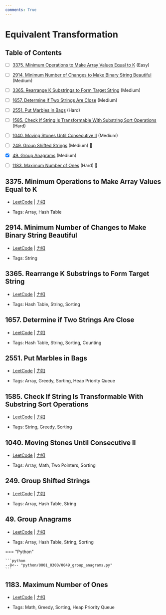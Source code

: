 ```yaml
---
comments: True
---
```


# Equivalent Transformation

## Table of Contents

- [ ] [3375. Minimum Operations to Make Array Values Equal to K](#3375-minimum-operations-to-make-array-values-equal-to-k) (Easy)
- [ ] [2914. Minimum Number of Changes to Make Binary String Beautiful](#2914-minimum-number-of-changes-to-make-binary-string-beautiful) (Medium)
- [ ] [3365. Rearrange K Substrings to Form Target String](#3365-rearrange-k-substrings-to-form-target-string) (Medium)
- [ ] [1657. Determine if Two Strings Are Close](#1657-determine-if-two-strings-are-close) (Medium)
- [ ] [2551. Put Marbles in Bags](#2551-put-marbles-in-bags) (Hard)
- [ ] [1585. Check If String Is Transformable With Substring Sort Operations](#1585-check-if-string-is-transformable-with-substring-sort-operations) (Hard)
- [ ] [1040. Moving Stones Until Consecutive II](#1040-moving-stones-until-consecutive-ii) (Medium)
- [ ] [249. Group Shifted Strings](#249-group-shifted-strings) (Medium) 👑
- [x] [49. Group Anagrams](#49-group-anagrams) (Medium)
- [ ] [1183. Maximum Number of Ones](#1183-maximum-number-of-ones) (Hard) 👑


## 3375. Minimum Operations to Make Array Values Equal to K

-    [LeetCode](https://leetcode.com/problems/minimum-operations-to-make-array-values-equal-to-k/) | [力扣](https://leetcode.cn/problems/minimum-operations-to-make-array-values-equal-to-k/)

-   Tags: Array, Hash Table



## 2914. Minimum Number of Changes to Make Binary String Beautiful

-    [LeetCode](https://leetcode.com/problems/minimum-number-of-changes-to-make-binary-string-beautiful/) | [力扣](https://leetcode.cn/problems/minimum-number-of-changes-to-make-binary-string-beautiful/)

-   Tags: String



## 3365. Rearrange K Substrings to Form Target String

-    [LeetCode](https://leetcode.com/problems/rearrange-k-substrings-to-form-target-string/) | [力扣](https://leetcode.cn/problems/rearrange-k-substrings-to-form-target-string/)

-   Tags: Hash Table, String, Sorting



## 1657. Determine if Two Strings Are Close

-    [LeetCode](https://leetcode.com/problems/determine-if-two-strings-are-close/) | [力扣](https://leetcode.cn/problems/determine-if-two-strings-are-close/)

-   Tags: Hash Table, String, Sorting, Counting



## 2551. Put Marbles in Bags

-    [LeetCode](https://leetcode.com/problems/put-marbles-in-bags/) | [力扣](https://leetcode.cn/problems/put-marbles-in-bags/)

-   Tags: Array, Greedy, Sorting, Heap Priority Queue



## 1585. Check If String Is Transformable With Substring Sort Operations

-    [LeetCode](https://leetcode.com/problems/check-if-string-is-transformable-with-substring-sort-operations/) | [力扣](https://leetcode.cn/problems/check-if-string-is-transformable-with-substring-sort-operations/)

-   Tags: String, Greedy, Sorting



## 1040. Moving Stones Until Consecutive II

-    [LeetCode](https://leetcode.com/problems/moving-stones-until-consecutive-ii/) | [力扣](https://leetcode.cn/problems/moving-stones-until-consecutive-ii/)

-   Tags: Array, Math, Two Pointers, Sorting



## 249. Group Shifted Strings

-    [LeetCode](https://leetcode.com/problems/group-shifted-strings/) | [力扣](https://leetcode.cn/problems/group-shifted-strings/)

-   Tags: Array, Hash Table, String



## 49. Group Anagrams

-    [LeetCode](https://leetcode.com/problems/group-anagrams/) | [力扣](https://leetcode.cn/problems/group-anagrams/)

-   Tags: Array, Hash Table, String, Sorting

=== "Python"

    ```python
    --8<-- "python/0001_0300/0049_group_anagrams.py"
    ```



## 1183. Maximum Number of Ones

-    [LeetCode](https://leetcode.com/problems/maximum-number-of-ones/) | [力扣](https://leetcode.cn/problems/maximum-number-of-ones/)

-   Tags: Math, Greedy, Sorting, Heap Priority Queue



